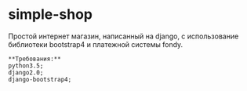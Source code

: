 # simple-shop
Простой интернет магазин, написанный  на django, с использование библиотеки bootstrap4 и платежной системы fondy.

```
**Требования:**
python3.5;
django2.0;
django-bootstrap4;

```
